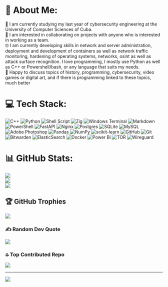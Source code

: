 # 💫 About Me:
🔭 I am currently studying my last year of cybersecurity engineering at the University of Computer Sciences of Cuba.<br>👯 I am interested in collaborating on projects with anyone who is interested in working as a team.<br>🤓 I am currently developing skills in network and server administration, deployment and development of containers as well as network traffic monitoring, hardening of operating systems, networks, osint as well as attack surface recognition. I love programming, I mostly use Python as well as C++ or Powershell/bash, or any language that suits my needs. <br> 🤝  Happy to discuss topics of history, programming, cybersecurity, video games or digital art, and if there is programming linked to these topics, much better <br>


# 💻 Tech Stack:
![C++](https://img.shields.io/badge/c++-%2300599C.svg?style=flat&logo=c%2B%2B&logoColor=white) ![Python](https://img.shields.io/badge/python-3670A0?style=flat&logo=python&logoColor=ffdd54) ![Shell Script](https://img.shields.io/badge/shell_script-%23121011.svg?style=flat&logo=gnu-bash&logoColor=white) ![Zig](https://img.shields.io/badge/Zig-%23F7A41D.svg?style=flat&logo=zig&logoColor=white) ![Windows Terminal](https://img.shields.io/badge/Windows%20Terminal-%234D4D4D.svg?style=flat&logo=windows-terminal&logoColor=white) ![Markdown](https://img.shields.io/badge/markdown-%23000000.svg?style=flat&logo=markdown&logoColor=white) ![PowerShell](https://img.shields.io/badge/PowerShell-%235391FE.svg?style=flat&logo=powershell&logoColor=white) ![FastAPI](https://img.shields.io/badge/FastAPI-005571?style=flat&logo=fastapi) ![Nginx](https://img.shields.io/badge/nginx-%23009639.svg?style=flat&logo=nginx&logoColor=white) ![Postgres](https://img.shields.io/badge/postgres-%23316192.svg?style=flat&logo=postgresql&logoColor=white) ![SQLite](https://img.shields.io/badge/sqlite-%2307405e.svg?style=flat&logo=sqlite&logoColor=white) ![MySQL](https://img.shields.io/badge/mysql-4479A1.svg?style=flat&logo=mysql&logoColor=white) ![Adobe Photoshop](https://img.shields.io/badge/adobe%20photoshop-%2331A8FF.svg?style=flat&logo=adobe%20photoshop&logoColor=white) ![Pandas](https://img.shields.io/badge/pandas-%23150458.svg?style=flat&logo=pandas&logoColor=white) ![NumPy](https://img.shields.io/badge/numpy-%23013243.svg?style=flat&logo=numpy&logoColor=white) ![scikit-learn](https://img.shields.io/badge/scikit--learn-%23F7931E.svg?style=flat&logo=scikit-learn&logoColor=white) ![GitHub](https://img.shields.io/badge/github-%23121011.svg?style=flat&logo=github&logoColor=white) ![Git](https://img.shields.io/badge/git-%23F05033.svg?style=flat&logo=git&logoColor=white) ![Bitwarden](https://img.shields.io/badge/bitwarden-%23175DDC.svg?style=flat&logo=bitwarden&logoColor=white) ![ElasticSearch](https://img.shields.io/badge/-ElasticSearch-005571?style=flat&logo=elasticsearch) ![Docker](https://img.shields.io/badge/docker-%230db7ed.svg?style=flat&logo=docker&logoColor=white) ![Power Bi](https://img.shields.io/badge/power_bi-F2C811?style=flat&logo=powerbi&logoColor=black) ![TOR](https://img.shields.io/badge/tor-%237E4798.svg?style=flat&logo=tor-project&logoColor=white) ![Wireguard](https://img.shields.io/badge/wireguard-%2388171A.svg?style=flat&logo=wireguard&logoColor=white)
# 📊 GitHub Stats:
![](https://github-readme-stats.vercel.app/api?username=MoskitoSantana&theme=tokyonight&hide_border=false&include_all_commits=true&count_private=true)<br/>
![](https://github-readme-streak-stats.herokuapp.com/?user=MoskitoSantana&theme=tokyonight&hide_border=false)<br/>
![](https://github-readme-stats.vercel.app/api/top-langs/?username=MoskitoSantana&theme=tokyonight&hide_border=false&include_all_commits=true&count_private=true&layout=compact)

## 🏆 GitHub Trophies
![](https://github-profile-trophy.vercel.app/?username=MoskitoSantana&theme=tokyonight&no-frame=false&no-bg=true&margin-w=4)

### ✍️ Random Dev Quote
![](https://quotes-github-readme.vercel.app/api?type=horizontal&theme=tokyonight)

### 🔝 Top Contributed Repo
![](https://github-contributor-stats.vercel.app/api?username=MoskitoSantana&limit=5&theme=tokyonight&combine_all_yearly_contributions=true)

---
[![](https://visitcount.itsvg.in/api?id=MoskitoSantana&icon=2&color=10)](https://visitcount.itsvg.in)

<!-- Proudly created with GPRM ( https://gprm.itsvg.in ) -->
